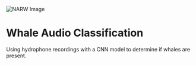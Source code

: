 ![NARW Image](https://www.americanoceans.org/wp-content/uploads/2021/03/right-whale-mom-calf.jpg)

# Whale Audio Classification
Using hydrophone recordings with a CNN model to determine if whales are present.
